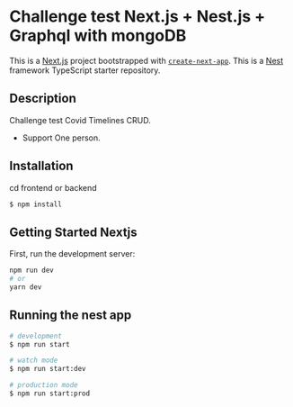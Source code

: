 # Challenge test Next.js + Nest.js + Graphql with mongoDB
This is a [Next.js](https://nextjs.org/) project bootstrapped with [`create-next-app`](https://github.com/vercel/next.js/tree/canary/packages/create-next-app).
This is a [Nest](https://github.com/nestjs/nest) framework TypeScript starter repository.

## Description
Challenge test Covid Timelines CRUD.
- Support One person.

## Installation
cd frontend or backend
```bash
$ npm install
```

## Getting Started Nextjs

First, run the development server:

```bash
npm run dev
# or
yarn dev
```

## Running the nest app

```bash
# development
$ npm run start

# watch mode
$ npm run start:dev

# production mode
$ npm run start:prod
```
